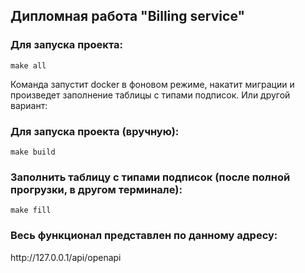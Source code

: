 ## Дипломная работа "Billing service"

### Для запуска проекта:
```shell
make all
```

Команда запустит docker в фоновом режиме, накатит миграции и произведет заполнение таблицы с типами подписок.
Или другой вариант:
### Для запуска проекта (вручную):
```shell
make build
```

### Заполнить таблицу с типами подписок (после полной прогрузки, в другом терминале):
```shell
make fill
```

### Весь функционал представлен по данному адресу:
<link src="http://127.0.0.1/api/openapi">http://127.0.0.1/api/openapi</link>